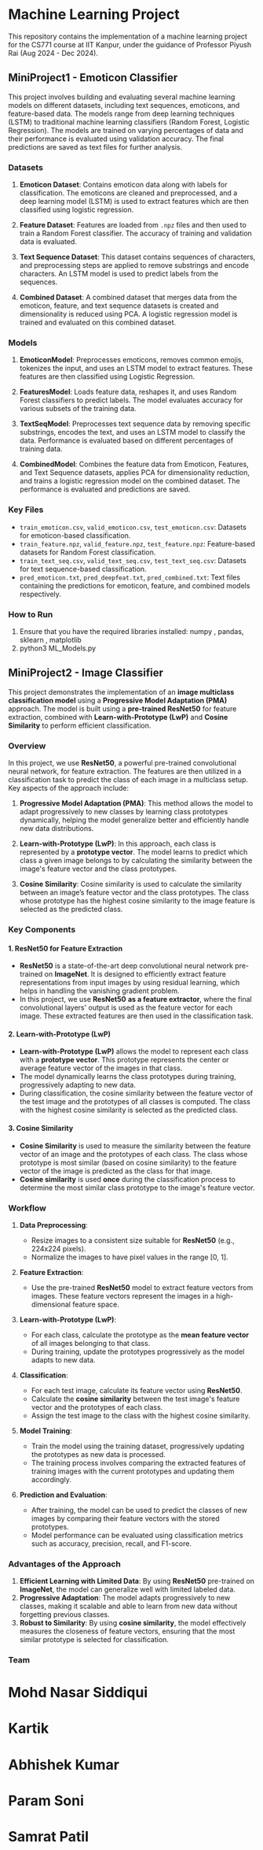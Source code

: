 # Machine Learning Project
This repository contains the implementation of a machine learning project for the CS771 course at IIT Kanpur, under the guidance of Professor Piyush Rai (Aug 2024 - Dec 2024).

## MiniProject1 - Emoticon Classifier

This project involves building and evaluating several machine learning models on different datasets, including text sequences, emoticons, and feature-based data. The models range from deep learning techniques (LSTM) to traditional machine learning classifiers (Random Forest, Logistic Regression). The models are trained on varying percentages of data and their performance is evaluated using validation accuracy. The final predictions are saved as text files for further analysis.

### Datasets
1. **Emoticon Dataset**: Contains emoticon data along with labels for classification. The emoticons are cleaned and preprocessed, and a deep learning model (LSTM) is used to extract features which are then classified using logistic regression.
   
2. **Feature Dataset**: Features are loaded from `.npz` files and then used to train a Random Forest classifier. The accuracy of training and validation data is evaluated.

3. **Text Sequence Dataset**: This dataset contains sequences of characters, and preprocessing steps are applied to remove substrings and encode characters. An LSTM model is used to predict labels from the sequences.

4. **Combined Dataset**: A combined dataset that merges data from the emoticon, feature, and text sequence datasets is created and dimensionality is reduced using PCA. A logistic regression model is trained and evaluated on this combined dataset.

### Models
1. **EmoticonModel**: Preprocesses emoticons, removes common emojis, tokenizes the input, and uses an LSTM model to extract features. These features are then classified using Logistic Regression.

2. **FeaturesModel**: Loads feature data, reshapes it, and uses Random Forest classifiers to predict labels. The model evaluates accuracy for various subsets of the training data.

3. **TextSeqModel**: Preprocesses text sequence data by removing specific substrings, encodes the text, and uses an LSTM model to classify the data. Performance is evaluated based on different percentages of training data.

4. **CombinedModel**: Combines the feature data from Emoticon, Features, and Text Sequence datasets, applies PCA for dimensionality reduction, and trains a logistic regression model on the combined dataset. The performance is evaluated and predictions are saved.

### Key Files
- `train_emoticon.csv`, `valid_emoticon.csv`, `test_emoticon.csv`: Datasets for emoticon-based classification.
- `train_feature.npz`, `valid_feature.npz`, `test_feature.npz`: Feature-based datasets for Random Forest classification.
- `train_text_seq.csv`, `valid_text_seq.csv`, `test_text_seq.csv`: Datasets for text sequence-based classification.
- `pred_emoticon.txt`, `pred_deepfeat.txt`, `pred_combined.txt`: Text files containing the predictions for emoticon, feature, and combined models respectively.

### How to Run
1. Ensure that you have the required libraries installed:
   numpy , pandas, sklearn , matplotlib
2. python3 ML_Models.py

## MiniProject2 - Image Classifier 

This project demonstrates the implementation of an **image multiclass classification model** using a **Progressive Model Adaptation (PMA)** approach. The model is built using a **pre-trained ResNet50** for feature extraction, combined with **Learn-with-Prototype (LwP)** and **Cosine Similarity** to perform efficient classification.

### Overview

In this project, we use **ResNet50**, a powerful pre-trained convolutional neural network, for feature extraction. The features are then utilized in a classification task to predict the class of each image in a multiclass setup. Key aspects of the approach include:

1. **Progressive Model Adaptation (PMA)**: This method allows the model to adapt progressively to new classes by learning class prototypes dynamically, helping the model generalize better and efficiently handle new data distributions.
  
2. **Learn-with-Prototype (LwP)**: In this approach, each class is represented by a **prototype vector**. The model learns to predict which class a given image belongs to by calculating the similarity between the image's feature vector and the class prototypes.

3. **Cosine Similarity**: Cosine similarity is used to calculate the similarity between an image’s feature vector and the class prototypes. The class whose prototype has the highest cosine similarity to the image feature is selected as the predicted class.

### Key Components

#### 1. **ResNet50 for Feature Extraction**
   - **ResNet50** is a state-of-the-art deep convolutional neural network pre-trained on **ImageNet**. It is designed to efficiently extract feature representations from input images by using residual learning, which helps in handling the vanishing gradient problem.
   - In this project, we use **ResNet50** **as a feature extractor**, where the final convolutional layers' output is used as the feature vector for each image. These extracted features are then used in the classification task.

#### 2. **Learn-with-Prototype (LwP)**
   - **Learn-with-Prototype (LwP)** allows the model to represent each class with a **prototype vector**. This prototype represents the center or average feature vector of the images in that class.
   - The model dynamically learns the class prototypes during training, progressively adapting to new data. 
   - During classification, the cosine similarity between the feature vector of the test image and the prototypes of all classes is computed. The class with the highest cosine similarity is selected as the predicted class.

#### 3. **Cosine Similarity**
   - **Cosine Similarity** is used to measure the similarity between the feature vector of an image and the prototypes of each class. The class whose prototype is most similar (based on cosine similarity) to the feature vector of the image is predicted as the class for that image.
   - **Cosine similarity** is used **once** during the classification process to determine the most similar class prototype to the image's feature vector.

### Workflow

1. **Data Preprocessing**:
   - Resize images to a consistent size suitable for **ResNet50** (e.g., 224x224 pixels).
   - Normalize the images to have pixel values in the range [0, 1].
   
2. **Feature Extraction**:
   - Use the pre-trained **ResNet50** model to extract feature vectors from images. These feature vectors represent the images in a high-dimensional feature space.
   
3. **Learn-with-Prototype (LwP)**:
   - For each class, calculate the prototype as the **mean feature vector** of all images belonging to that class. 
   - During training, update the prototypes progressively as the model adapts to new data.

4. **Classification**:
   - For each test image, calculate its feature vector using **ResNet50**.
   - Calculate the **cosine similarity** between the test image's feature vector and the prototypes of each class.
   - Assign the test image to the class with the highest cosine similarity.

5. **Model Training**:
   - Train the model using the training dataset, progressively updating the prototypes as new data is processed.
   - The training process involves comparing the extracted features of training images with the current prototypes and updating them accordingly.

6. **Prediction and Evaluation**:
   - After training, the model can be used to predict the classes of new images by comparing their feature vectors with the stored prototypes.
   - Model performance can be evaluated using classification metrics such as accuracy, precision, recall, and F1-score.

### Advantages of the Approach

1. **Efficient Learning with Limited Data**: By using **ResNet50** pre-trained on **ImageNet**, the model can generalize well with limited labeled data.
2. **Progressive Adaptation**: The model adapts progressively to new classes, making it scalable and able to learn from new data without forgetting previous classes.
3. **Robust to Similarity**: By using **cosine similarity**, the model effectively measures the closeness of feature vectors, ensuring that the most similar prototype is selected for classification.

### Team
# Mohd Nasar Siddiqui
# Kartik
# Abhishek Kumar
# Param Soni
# Samrat Patil
